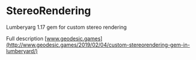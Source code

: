 # StereoRendering
Lumberyarg 1.17 gem for custom stereo rendering

Full description [www.geodesic.games](http://www.geodesic.games/2019/02/04/custom-stereorendering-gem-in-lumberyard/)
